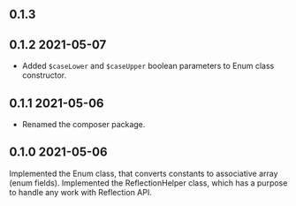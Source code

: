 ## 0.1.3

## 0.1.2 2021-05-07
* Added `$caseLower` and `$caseUpper` boolean parameters to Enum class constructor.

## 0.1.1 2021-05-06
* Renamed the composer package.

## 0.1.0 2021-05-06
Implemented the Enum class, that converts constants to associative array (enum fields).
Implemented the ReflectionHelper class, which has a purpose to handle any work with Reflection API.
